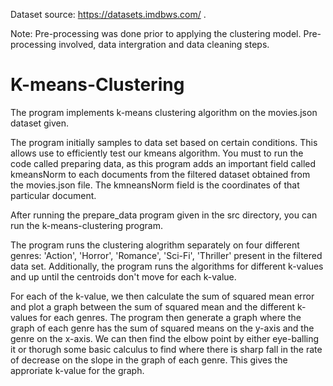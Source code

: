 Dataset source: https://datasets.imdbws.com/ . 

Note: Pre-processing was done prior to applying the clustering model. Pre-processing involved, data intergration and data cleaning steps.

# K-means-Clustering
The program implements k-means clustering algorithm on the movies.json dataset given.

The program initially samples to data set based on certain conditions. This allows use to efficiently test our kmeans algorithm.
You must to run the code called preparing data, as this program adds an important field called kmeansNorm to each documents from the filtered dataset obtained from the movies.json file. The kmneansNorm field is the coordinates of that particular document. 

After running the prepare_data program given in the src directory, you can run the k-means-clustering program. 

The program runs the clustering alogrithm separately on four different genres: 'Action', 'Horror', 'Romance', 'Sci-Fi', 'Thriller' present in the filtered data set. Additionally, the program runs the algorithms for different k-values and up until the centroids don't move for each k-value. 

For each of the k-value, we then calculate the sum of squared mean error and plot a graph between the sum of squared mean and the different k-values for each genres. The program then generate a graph where the graph of each genre has the sum of squared means on the y-axis and the genre on the x-axis. We can then find the elbow point by either eye-balling it or thorugh some basic calculus to find where there is sharp fall in the rate of decrease on the slope in the graph of each genre. This gives the approriate k-value for the graph.

